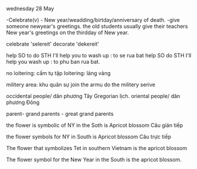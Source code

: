 wednesday 28 May

-Celebrate(v) - New year/weadding/birtday/anniversary of death.
-give someone newyear's greetings.
the old students usually give their teachers New year's greetings on the thirdday of New year.

celebrate 'selereit'
decorate 'dekereit'

help SO to do STH I'll help you to wash up : to se rua bat
help SO do STH I'll help you wash up : to phu ban rua bat.

no loitering: cấm tụ tập
loitering: lảng vảng

militery area: khu quân sự
join the armu
do the militery serive

occidental people/ dân phương Tây Gregorian lịch.
oriental people/ dân phương Đông 

parent- grand parents - great grand parents 

the flower is symbolic of NY in the Soth is Apricot blossom Câu gián tiếp

the flower symbols for NY in South is Apricot blossom Câu trực tiếp

The flower that symbolizes Tet in southern Vietnam is the apricot blossom

The flower symbol for the New Year in the South is the apricot blossom.

